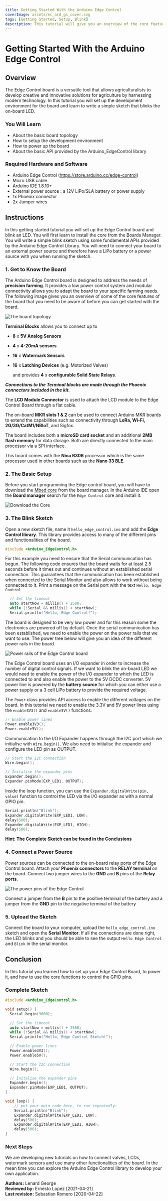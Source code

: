 ```yaml
---
title: Getting Started With the Arduino Edge Control
coverImage: assets/ec_ard_gs_cover.svg
tags: [Getting Started, Setup, Blink]
description: This tutorial will give you an overview of the core features of the board, setup the development environment and introduce the APIs required to program the board. 
---
```


# Getting Started With the Arduino Edge Control

## Overview
The Edge Control board is a versatile tool that allows agriculturalists to develop creative and innovative solutions for agriculture by harnessing modern technology. In this tutorial you will set up the development environment for the board and learn to write a simple sketch that blinks the on-board LED. 

### You Will Learn
-   About the basic board topology
-   How to setup the development environment
-   How to power up the board
-   About the basic API provided by the Arduino_EdgeControl library

### Required Hardware and Software
-   Arduino Edge Control (<https://store.arduino.cc/edge-control>)
-   Micro USB cable
-   Arduino IDE 1.8.10+
-   External power source : a 12V LiPo/SLA battery or power supply 
-   1x Phoenix connector 
-   2x Jumper wires 

## Instructions

In this getting started tutorial you will set up the Edge Control board and blink an LED. You will first learn to install the core from the Boards Manager. You will write a simple blink sketch using some fundamental APIs provided by the Arduino Edge Control Library. You will need to connect your board to an external power source and therefore have a LiPo battery or a power source with you when running the sketch. 

### 1. Get to Know the Board

The Arduino Edge Control board is designed to address the needs of **precision farming**. It provides a low power control system and modular connectivity allows you to adapt the board to your specific farming needs. The following image gives you an overview of some of the core features of the board that you need to be aware of before you can get started with the board.  

![The board topology](assets/ec_ard_gs_board_topology.svg)

**Terminal Blocks** allows you to connect up to 

- **8** x **5V Analog Sensors**
- **4** x **4-20mA sensors**
- **16** x **Watermark Sensors** 
- **16** x **Latching Devices** (e.g. Motorized Valves)

  and provides **4** x **configurable Solid State Relays**. 

***Connections to the Terminal blocks are made through the Phoenix connectors included in the kit.***

The **LCD Module Connector**  is used to attach the LCD module to the Edge Control Board through a flat cable.  

The on-board **MKR slots 1 & 2** can be used to connect Arduino MKR boards to extend the capabilities such as connectivity through **LoRa, Wi-Fi, 2G/3G/CatM1/NBIoT**, and Sigfox. 

The board includes both a **microSD card socket** and an additional **2MB flash memory** for data storage. Both are directly connected to the main processor via a SPI interface.

This board comes with the **Nina B306** processor which is the same processor used in other boards such as the **Nano 33 BLE**. 

### 2. The Basic Setup

Before you start programming the Edge control board, you will have to download the [Mbed core](https://github.com/arduino/ArduinoCore-mbed) from the board manager. In the Arduino IDE open the **Board manager** search for the `Edge Control` core and install it. 

![Download the Core](assets/ec_ard_gs_core.png)

### 3. The Blink Sketch

Open a new sketch file, name it `hello_edge_control.ino` and add the **Edge Control library**. This library provides access to many of the different pins and functionalities of the board. 

```cpp
#include <Arduino_EdgeControl.h>
```

For this example you need to ensure that the Serial communication has begun. The following code ensures that the board waits for at least 2.5 seconds before it times out and continues without an established serial connection. This guarantees that the communication has been established when connected to the Serial Monitor and also allows to work without being connected to it. Print a message on the Serial port with the text `Hello, Edge Control` 

```cpp
  // Set the timeout
  auto startNow = millis() + 2500;
  while (!Serial && millis() < startNow);
  Serial.println("Hello, Edge Control!");
```

The board is designed to be very low power and for this reason some the electronics are powered off by default. Once the serial communication has been established, we need to enable the power on the power rails that we want to use. The power tree below will give you an idea of the different power rails in the board. 


![Power rails of the Edge Control board](assets/ec_ard_gs_power_rail.svg)

The Edge Control board uses an I/O expander in order to increase the number of digital control signals. If we want to blink the on-board LED we would need to enable the power of the I/O expander to which the LED is connected to and also enable the power to the 5V DCDC converter. 5V power line is powered by the **battery source** for which you can either use a power supply or a 3 cell LiPo battery to provide the required voltage.

The `Power` class provides API access to enable the different voltages on the board. In this tutorial we need to enable the 3.3V and 5V power lines using the `enable3V3()` and `enable5V()` functions. 

```cpp
// Enable power lines 
Power.enable3V3();
Power.enable5V();
```

Communication to the I/O Expander happens through the I2C port which we initialise with `Wire.begin()`. We also need to initialise the expander and configure the LED pin as OUTPUT. 

```cpp
// Start the I2C connection 
Wire.begin();

// Initalise the expander pins 
Expander.begin();
Expander.pinMode(EXP_LED1, OUTPUT);
```

Inside the loop function, you can use the `Expander.digitalWrite(pin, value)` function to control the LED via the I/O expander as with a normal GPIO pin.

```cpp
Serial.println("Blink");
Expander.digitalWrite(EXP_LED1, LOW);
delay(500);
Expander.digitalWrite(EXP_LED1, HIGH);
delay(500);
```

**Hint: The Complete Sketch can be found in the Conclusions**

### 4. Connect a Power Source 

Power sources can be connected to the on-board relay ports of the Edge Control board. Attach your **Phoenix connectors** to the **RELAY terminal** on the board. Connect two jumper wires to the **GND** and **B** pins of the **Relay ports**. 

![The power pins of the Edge Control](assets/ec_ard_connect_power_source.svg)

Connect a jumper from the **B** pin to the positive terminal of the battery and a jumper from the **GND** pin to the negative terminal of the battery 

### 5. Upload the Sketch 

Connect the board to your computer, upload the `hello_edge_control.ino` sketch and open the **Serial Monitor**. If all the connections are done right, the LED blinks and you should be able to see the output  `Hello Edge Control` and `Blink` in the serial monitor. 

## Conclusion
In this tutorial you learned how to set up your Edge Control Board, to power it, and how to use the core functions to control the GPIO pins.

### Complete Sketch 

```cpp
#include <Arduino_EdgeControl.h>

void setup() {
  Serial.begin(9600);

  // Set the timeout
  auto startNow = millis() + 2500;
  while (!Serial && millis() < startNow);
  Serial.println("Hello, Edge Control Sketch!");

  // Enable power lines 
  Power.enable3V3();
  Power.enable5V();

  // Start the I2C connection 
  Wire.begin();

  // Initalise the expander pins 
  Expander.begin();
  Expander.pinMode(EXP_LED1, OUTPUT);
}

void loop() {    
    // put your main code here, to run repeatedly:
    Serial.println("Blink");
    Expander.digitalWrite(EXP_LED1, LOW);
    delay(500);
    Expander.digitalWrite(EXP_LED1, HIGH);
    delay(500);
}
```

### Next Steps

We are developing new tutorials on how to connect valves, LCDs, watermark sensors and use many other functionalities of the board. In the mean time you can explore the Arduino Edge Control library to develop your own application.

**Authors:** Lenard George  
**Reviewed by:** Ernesto Lopez [2021-04-21]  
**Last revision:** Sebastian Romero [2020-04-22]
